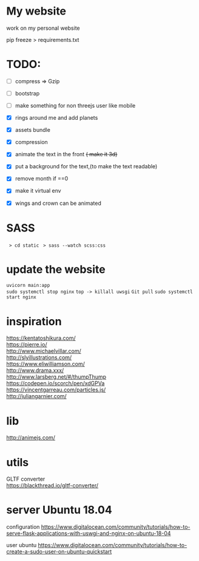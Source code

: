 My website
==========

work on my personal website  

pip freeze > requirements.txt

TODO:
=====

 - [ ] compress => Gzip 
 - [ ] bootstrap
 - [ ] make something for non threejs user like mobile
 - [x] rings around me and add planets
 - [x] assets bundle
 - [x] compression
 - [x] animate the text in the front ~~( make it 3d)~~
 - [x] put a background for the text,(to make the text readable)
 - [x] remove month if ==0
 - [x] make it virtual env
 - [x] wings and crown can be animated




SASS
====
` > cd static`
` > sass --watch scss:css`

update the website
==================

`uvicorn main:app`   
`sudo systemctl stop nginx`
`top -> killall uwsgi`
`Git pull`
`sudo systemctl start nginx`

inspiration
===============
https://kentatoshikura.com/  
https://pierre.io/  
http://www.michaelvillar.com/  
http://slyillustrations.com/  
https://www.eliwilliamson.com/  
http://www.drama.xxx/  
http://www.larsberg.net/#/thumpThump  
https://codepen.io/scorch/pen/xdGPVa  
https://vincentgarreau.com/particles.js/  
http://juliangarnier.com/

lib 
====
http://animejs.com/  

utils
=====
GLTF converter  
https://blackthread.io/gltf-converter/  

server Ubuntu 18.04
===============

configuration
https://www.digitalocean.com/community/tutorials/how-to-serve-flask-applications-with-uswgi-and-nginx-on-ubuntu-18-04


user ubuntu
https://www.digitalocean.com/community/tutorials/how-to-create-a-sudo-user-on-ubuntu-quickstart